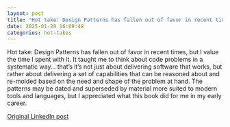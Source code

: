 ```yaml
---
layout: post
title: "Hot take: Design Patterns has fallen out of favor in recent times, but I value the time I spent with it. It taught me to think about code problems in a systematic way… that's it's not just about delivering software that works, but rather about delivering a set of capabilities that can be reasoned about and re-molded based on the need and shape of the problem at hand. The patterns may be dated and superseded by material more suited to modern tools and languages, but I appreciated what this book did for me in my early career."
date: 2025-01-20 16:09:48
categories: hot-takes
---
```


Hot take: Design Patterns has fallen out of favor in recent times, but I value the time I spent with it. It taught me to think about code problems in a systematic way… that’s it’s not just about delivering software that works, but rather about delivering a set of capabilities that can be reasoned about and re-molded based on the need and shape of the problem at hand. The patterns may be dated and superseded by material more suited to modern tools and languages, but I appreciated what this book did for me in my early career.

[Original LinkedIn post](https://www.linkedin.com/feed/update/urn%3Ali%3Ashare%3A7287139260892098560)
